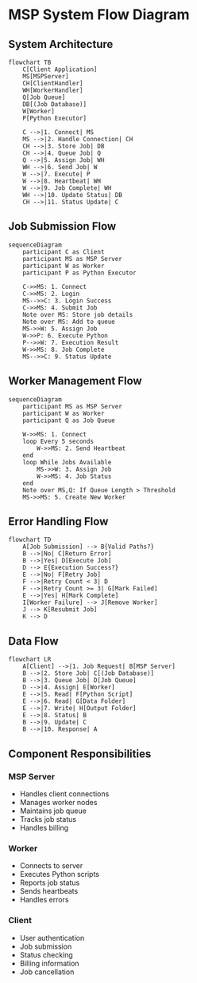 # MSP System Flow Diagram

## System Architecture

```mermaid
flowchart TB
    C[Client Application]
    MS[MSPServer]
    CH[ClientHandler]
    WH[WorkerHandler]
    Q[Job Queue]
    DB[(Job Database)]
    W[Worker]
    P[Python Executor]

    C -->|1. Connect| MS
    MS -->|2. Handle Connection| CH
    CH -->|3. Store Job| DB
    CH -->|4. Queue Job| Q
    Q -->|5. Assign Job| WH
    WH -->|6. Send Job| W
    W -->|7. Execute| P
    W -->|8. Heartbeat| WH
    W -->|9. Job Complete| WH
    WH -->|10. Update Status| DB
    CH -->|11. Status Update| C
```

## Job Submission Flow

```mermaid
sequenceDiagram
    participant C as Client
    participant MS as MSP Server
    participant W as Worker
    participant P as Python Executor

    C->>MS: 1. Connect
    C->>MS: 2. Login
    MS-->>C: 3. Login Success
    C->>MS: 4. Submit Job
    Note over MS: Store job details
    Note over MS: Add to queue
    MS->>W: 5. Assign Job
    W->>P: 6. Execute Python
    P-->>W: 7. Execution Result
    W->>MS: 8. Job Complete
    MS-->>C: 9. Status Update
```

## Worker Management Flow

```mermaid
sequenceDiagram
    participant MS as MSP Server
    participant W as Worker
    participant Q as Job Queue

    W->>MS: 1. Connect
    loop Every 5 seconds
        W->>MS: 2. Send Heartbeat
    end
    loop While Jobs Available
        MS->>W: 3. Assign Job
        W->>MS: 4. Job Status
    end
    Note over MS,Q: If Queue Length > Threshold
    MS->>MS: 5. Create New Worker
```

## Error Handling Flow

```mermaid
flowchart TD
    A[Job Submission] --> B{Valid Paths?}
    B -->|No| C[Return Error]
    B -->|Yes| D[Execute Job]
    D --> E{Execution Success?}
    E -->|No| F[Retry Job]
    F -->|Retry Count < 3| D
    F -->|Retry Count >= 3| G[Mark Failed]
    E -->|Yes| H[Mark Complete]
    I[Worker Failure] --> J[Remove Worker]
    J --> K[Resubmit Job]
    K --> D
```

## Data Flow

```mermaid
flowchart LR
    A[Client] -->|1. Job Request| B[MSP Server]
    B -->|2. Store Job| C[(Job Database)]
    B -->|3. Queue Job| D[Job Queue]
    D -->|4. Assign| E[Worker]
    E -->|5. Read| F[Python Script]
    E -->|6. Read| G[Data Folder]
    E -->|7. Write| H[Output Folder]
    E -->|8. Status| B
    B -->|9. Update| C
    B -->|10. Response| A
```

## Component Responsibilities

### MSP Server
- Handles client connections
- Manages worker nodes
- Maintains job queue
- Tracks job status
- Handles billing

### Worker
- Connects to server
- Executes Python scripts
- Reports job status
- Sends heartbeats
- Handles errors

### Client
- User authentication
- Job submission
- Status checking
- Billing information
- Job cancellation 
